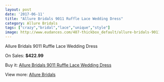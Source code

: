 ```yaml
---
layout: post
date: '2017-06-11'
title: "Allure Bridals 9011 Ruffle Lace Wedding Dress"
category: Allure Bridals
tags: ["crazy","bridal","lace","unique","style"]
image: http://www.eudances.com/487-thickbox_default/allure-bridals-9011-ruffle-lace-wedding-dress.jpg
---
```

Allure Bridals 9011 Ruffle Lace Wedding Dress

On Sales: **$422.99**
<a href="https://www.eudances.com/en/allure-bridals/152-allure-bridals-9011-ruffle-lace-wedding-dress.html"><amp-img layout="responsive" width="600" height="600" src="//www.eudances.com/487-thickbox_default/allure-bridals-9011-ruffle-lace-wedding-dress.jpg" alt="Allure Bridals 9011 Ruffle Lace Wedding Dress 0" /></a>
<a href="https://www.eudances.com/en/allure-bridals/152-allure-bridals-9011-ruffle-lace-wedding-dress.html"><amp-img layout="responsive" width="600" height="600" src="//www.eudances.com/490-thickbox_default/allure-bridals-9011-ruffle-lace-wedding-dress.jpg" alt="Allure Bridals 9011 Ruffle Lace Wedding Dress 1" /></a>
<a href="https://www.eudances.com/en/allure-bridals/152-allure-bridals-9011-ruffle-lace-wedding-dress.html"><amp-img layout="responsive" width="600" height="600" src="//www.eudances.com/489-thickbox_default/allure-bridals-9011-ruffle-lace-wedding-dress.jpg" alt="Allure Bridals 9011 Ruffle Lace Wedding Dress 2" /></a>
<a href="https://www.eudances.com/en/allure-bridals/152-allure-bridals-9011-ruffle-lace-wedding-dress.html"><amp-img layout="responsive" width="600" height="600" src="//www.eudances.com/488-thickbox_default/allure-bridals-9011-ruffle-lace-wedding-dress.jpg" alt="Allure Bridals 9011 Ruffle Lace Wedding Dress 3" /></a>

Buy it: [Allure Bridals 9011 Ruffle Lace Wedding Dress](https://www.eudances.com/en/allure-bridals/152-allure-bridals-9011-ruffle-lace-wedding-dress.html "Allure Bridals 9011 Ruffle Lace Wedding Dress")

View more: [Allure Bridals](https://www.eudances.com/en/2-allure-bridals "Allure Bridals")